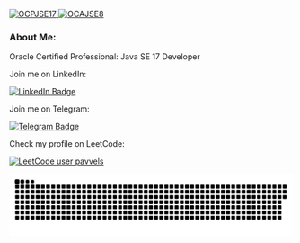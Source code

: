 <p>
  <a href="https://catalog-education.oracle.com/pls/certview/sharebadge?id=4F08D56A4D7D483685D32C38DCD8F9828A02C5CE0B216B096C97CC7172A03C3E">
    <img src="https://brm-workforce.oracle.com/pdf/certview/images/OCPJSE17.png" alt="OCPJSE17" width="200"/>
  </a>
  <a href="https://catalog-education.oracle.com/pls/certview/sharebadge?id=DF2E177DA2DB69D32B8EDA2E6622FCEE5F2D28A0B8BC4BA1CF02C0ACF78D0C78">
    <img src="https://brm-workforce.oracle.com/pdf/certview/images/OCAJSE8.png" alt="OCAJSE8" width="200"/>
  </a>
</p>

  
### About Me:    
Oracle Certified Professional: Java SE 17 Developer

Join me on LinkedIn:

[![LinkedIn Badge](https://img.shields.io/badge/LinkedIn-0077B5?style=for-the-badge&logo=linkedin&logoColor=white)](https://www.linkedin.com/in/pavvel/)

Join me on Telegram:

[![Telegram Badge](https://img.shields.io/badge/Telegram-blue?style=for-the-badge&logo=telegram&logoColor=white)](https://t.me/pavvels)

Check my profile on LeetCode:

[![LeetCode user pavvels](https://img.shields.io/badge/dynamic/json?style=for-the-badge&labelColor=black&color=%23ffa116&label=Solved&query=solvedOverTotal&url=https%3A%2F%2Fleetcode-badge.vercel.app%2Fapi%2Fusers%2Fpavvels&logo=leetcode&logoColor=yellow)](https://leetcode.com/pavvels/)

<p align="center">
 <img width="800" src="assets/github-snake.svg" alt="snake"/>
</p>

